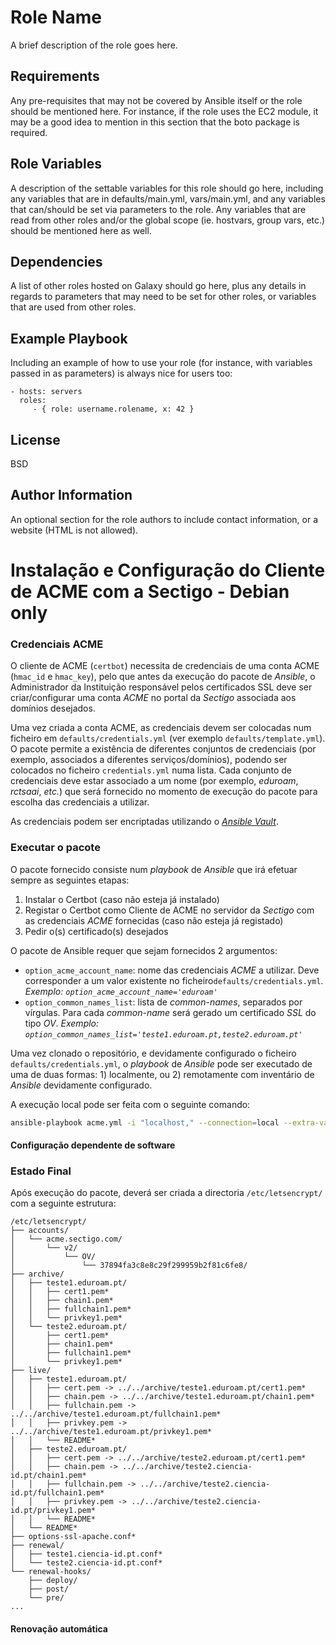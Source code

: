Role Name
=========

A brief description of the role goes here.

Requirements
------------

Any pre-requisites that may not be covered by Ansible itself or the role should be mentioned here. For instance, if the role uses the EC2 module, it may be a good idea to mention in this section that the boto package is required.

Role Variables
--------------

A description of the settable variables for this role should go here, including any variables that are in defaults/main.yml, vars/main.yml, and any variables that can/should be set via parameters to the role. Any variables that are read from other roles and/or the global scope (ie. hostvars, group vars, etc.) should be mentioned here as well.

Dependencies
------------

A list of other roles hosted on Galaxy should go here, plus any details in regards to parameters that may need to be set for other roles, or variables that are used from other roles.

Example Playbook
----------------

Including an example of how to use your role (for instance, with variables passed in as parameters) is always nice for users too:

    - hosts: servers
      roles:
         - { role: username.rolename, x: 42 }

License
-------

BSD

Author Information
------------------

An optional section for the role authors to include contact information, or a website (HTML is not allowed).


# Instalação e Configuração do Cliente de ACME com a Sectigo - Debian only

### Credenciais ACME

O cliente de ACME (``certbot``) necessita de credenciais de uma conta ACME (``hmac_id`` e ``hmac_key``), pelo que antes da execução do pacote de *Ansible*, o Administrador da Instituição responsável pelos certificados SSL deve ser criar/configurar uma conta *ACME* no portal da *Sectigo* associada aos domínios desejados.

Uma vez criada a conta ACME, as credenciais devem ser colocadas num ficheiro em ``defaults/credentials.yml`` (ver exemplo ``defaults/template.yml``).
O pacote permite a existência de diferentes conjuntos de credenciais (por exemplo, associados a diferentes serviços/domínios), podendo ser colocados no ficheiro ``credentials.yml`` numa lista.
Cada conjunto de credenciais deve estar associado a um nome (por exemplo, *eduroam*, *rctsaai*, *etc.*) que será fornecido no momento de execução do pacote para escolha das credenciais a utilizar.

As credenciais podem ser encriptadas utilizando o [*Ansible Vault*](https://docs.ansible.com/ansible/latest/vault_guide/index.html).

### Executar o pacote

O pacote fornecido consiste num *playbook* de *Ansible* que irá efetuar sempre as seguintes etapas:
1. Instalar o Certbot (caso não esteja já instalado)
2. Registar o Certbot como Cliente de ACME no servidor da *Sectigo* com as credenciais *ACME* fornecidas (caso não esteja já registado)
3. Pedir o(s) certificado(s) desejados

O pacote de Ansible requer que sejam fornecidos 2 argumentos:
* ``option_acme_account_name``: nome das credenciais *ACME* a utilizar. Deve corresponder a um valor existente no ficheiro``defaults/credentials.yml``. *Exemplo: ``option_acme_account_name='eduroam'``*
* ``option_common_names_list``: lista de *common-names*, separados por vírgulas. Para cada *common-name* será gerado um certificado *SSL* do tipo *OV*. *Exemplo: ``option_common_names_list='teste1.eduroam.pt,teste2.eduroam.pt'``*

Uma vez clonado o repositório, e devidamente configurado o ficheiro ``defaults/credentials.yml``, o *playbook* de *Ansible* pode ser executado de uma de duas formas: 1) localmente, ou 2) remotamente com inventário de *Ansible* devidamente configurado.

A execução local pode ser feita com o seguinte comando:

```bash
ansible-playbook acme.yml -i "localhost," --connection=local --extra-vars "option_acme_account_name='eduroam' option_common_names_list='teste1.eduroam.pt,teste2.eduroam.pt'"
```
#### Configuração dependente de software



### Estado Final

Após execução do pacote, deverá ser criada a directoria ``/etc/letsencrypt/`` com a seguinte estrutura:

```shell
/etc/letsencrypt/
├── accounts/
│   └── acme.sectigo.com/
│       └── v2/
│           └── OV/
│               └── 37894fa3c8e8c29f299959b2f81c6fe8/
├── archive/
│   ├── teste1.eduroam.pt/
│   │   ├── cert1.pem*
│   │   ├── chain1.pem*
│   │   ├── fullchain1.pem*
│   │   └── privkey1.pem*
│   └── teste2.eduroam.pt/
│       ├── cert1.pem*
│       ├── chain1.pem*
│       ├── fullchain1.pem*
│       └── privkey1.pem*
├── live/
│   ├── teste1.eduroam.pt/
│   │   ├── cert.pem -> ../../archive/teste1.eduroam.pt/cert1.pem*
│   │   ├── chain.pem -> ../../archive/teste1.eduroam.pt/chain1.pem*
│   │   ├── fullchain.pem -> ../../archive/teste1.eduroam.pt/fullchain1.pem*
│   │   ├── privkey.pem -> ../../archive/teste1.eduroam.pt/privkey1.pem*
│   │   └── README*
│   ├── teste2.eduroam.pt/
│   │   ├── cert.pem -> ../../archive/teste2.eduroam.pt/cert1.pem*
│   │   ├── chain.pem -> ../../archive/teste2.ciencia-id.pt/chain1.pem*
│   │   ├── fullchain.pem -> ../../archive/teste2.ciencia-id.pt/fullchain1.pem*
│   │   ├── privkey.pem -> ../../archive/teste2.ciencia-id.pt/privkey1.pem*
│   │   └── README*
│   └── README*
├── options-ssl-apache.conf*
├── renewal/
│   ├── teste1.ciencia-id.pt.conf*
│   └── teste2.ciencia-id.pt.conf*
└── renewal-hooks/
    ├── deploy/
    ├── post/
    └── pre/
...
```

#### Renovação automática


